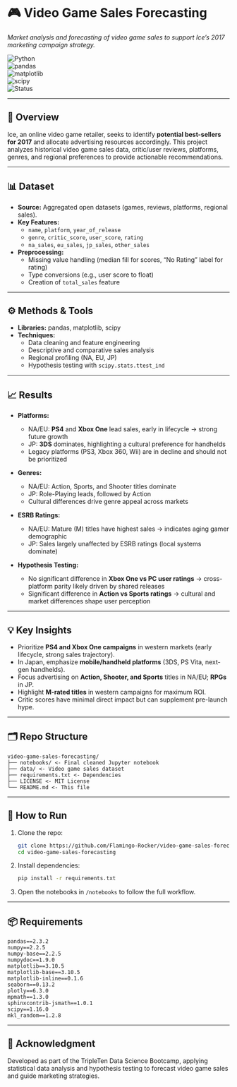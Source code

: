 # 🎮 Video Game Sales Forecasting  
*Market analysis and forecasting of video game sales to support Ice’s 2017 marketing campaign strategy.*  

![Python](https://img.shields.io/badge/Python-3.10-blue?logo=python)  
![pandas](https://img.shields.io/badge/pandas-EDA-green?logo=pandas)  
![matplotlib](https://img.shields.io/badge/matplotlib-Visualization-orange)  
![scipy](https://img.shields.io/badge/scipy-Stats-lightblue?logo=scipy)  
![Status](https://img.shields.io/badge/Status-Completed-brightgreen)  

---

## 📌 Overview  
Ice, an online video game retailer, seeks to identify **potential best-sellers for 2017** and allocate advertising resources accordingly. This project analyzes historical video game sales data, critic/user reviews, platforms, genres, and regional preferences to provide actionable recommendations.  

---

## 📊 Dataset  
- **Source:** Aggregated open datasets (games, reviews, platforms, regional sales).  
- **Key Features:**  
  - `name`, `platform`, `year_of_release`  
  - `genre`, `critic_score`, `user_score`, `rating`  
  - `na_sales`, `eu_sales`, `jp_sales`, `other_sales`  
- **Preprocessing:**  
  - Missing value handling (median fill for scores, “No Rating” label for rating)  
  - Type conversions (e.g., user score to float)  
  - Creation of `total_sales` feature  

---

## ⚙️ Methods & Tools  
- **Libraries:** pandas, matplotlib, scipy  
- **Techniques:**  
  - Data cleaning and feature engineering  
  - Descriptive and comparative sales analysis  
  - Regional profiling (NA, EU, JP)  
  - Hypothesis testing with `scipy.stats.ttest_ind`  

---

## 📈 Results  
- **Platforms:**  
  - NA/EU: **PS4** and **Xbox One** lead sales, early in lifecycle → strong future growth  
  - JP: **3DS** dominates, highlighting a cultural preference for handhelds  
  - Legacy platforms (PS3, Xbox 360, Wii) are in decline and should not be prioritized  

- **Genres:**  
  - NA/EU: Action, Sports, and Shooter titles dominate  
  - JP: Role-Playing leads, followed by Action  
  - Cultural differences drive genre appeal across markets  

- **ESRB Ratings:**  
  - NA/EU: Mature (M) titles have highest sales → indicates aging gamer demographic  
  - JP: Sales largely unaffected by ESRB ratings (local systems dominate)  

- **Hypothesis Testing:**  
  - No significant difference in **Xbox One vs PC user ratings** → cross-platform parity likely driven by shared releases  
  - Significant difference in **Action vs Sports ratings** → cultural and market differences shape user perception  

---

## 💡 Key Insights  
- Prioritize **PS4 and Xbox One campaigns** in western markets (early lifecycle, strong sales trajectory).  
- In Japan, emphasize **mobile/handheld platforms** (3DS, PS Vita, next-gen handhelds).  
- Focus advertising on **Action, Shooter, and Sports** titles in NA/EU; **RPGs** in JP.  
- Highlight **M-rated titles** in western campaigns for maximum ROI.  
- Critic scores have minimal direct impact but can supplement pre-launch hype.  

---

## 🗂 Repo Structure  
```
video-game-sales-forecasting/
├── notebooks/ <- Final cleaned Jupyter notebook
├── data/ <- Video game sales dataset
├── requirements.txt <- Dependencies
├── LICENSE <- MIT License
└── README.md <- This file
```

---

## 🚀 How to Run  
1. Clone the repo:  
   ```bash
   git clone https://github.com/Flamingo-Rocker/video-game-sales-forecasting.git
   cd video-game-sales-forecasting
2. Install dependencies:
    ```bash
    pip install -r requirements.txt
3. Open the notebooks in `/notebooks` to follow the full workflow.

---

## 📦 Requirements  
```
pandas==2.3.2
numpy==2.2.5
numpy-base==2.2.5            
numpydoc==1.9.0            
matplotlib==3.10.5           
matplotlib-base==3.10.5           
matplotlib-inline==0.1.6
seaborn==0.13.2         
plotly==6.3.0           
mpmath==1.3.0            
sphinxcontrib-jsmath==1.0.1            
scipy==1.16.0           
mkl_random==1.2.8        
```

---

## 🙏 Acknowledgment
Developed as part of the TripleTen Data Science Bootcamp, applying statistical data analysis and hypothesis testing to forecast video game sales and guide marketing strategies.